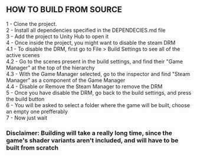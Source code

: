<div align="left">

## HOW TO BUILD FROM SOURCE

<div>1 - Clone the project.
<br>2 - Install all dependencies specified in the DEPENDECIES.md file
<br>3 - Add the project to Unity Hub to open it
<br>4 - Once inside the project, you might want to disable the steam DRM
<br>4.1 - To disable the DRM, first go to File > Build Settings to see all of the active scenes
<br>4.2 - Go to the scenes present in the build settings, and find their "Game Manager" at the top of the hierarchy
<br>4.3 - With the Game Manager selected, go to the inspector and find "Steam Manager" as a component of the Game Manager
<br>4.4 - Disable or Remove the Steam Manager to remove the DRM
<br>5 - Once you have disable the DRM, go back to the build settings, and press the build button
<br>6 - You will be asked to select a folder where the game will be built, choose an empty one prefferably
<br>7 - Now just wait
</div>

### Disclaimer: Building will take a really long time, since the game's shader variants aren't included, and will have to be built from scratch

</div>
